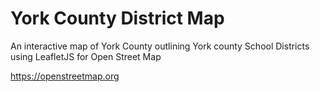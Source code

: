 # York County District Map

An interactive map of York County outlining York county School Districts using LeafletJS for Open Street Map

https://openstreetmap.org